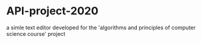 # API-project-2020
a simle text editor developed for the 'algorithms and principles of computer science course' project
